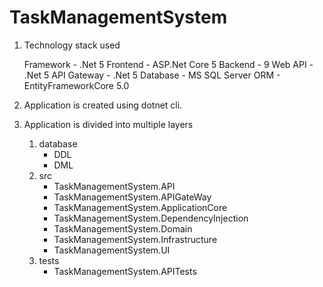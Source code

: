 # TaskManagementSystem

1. Technology stack used

    Framework - .Net 5
    Frontend - ASP.Net Core 5
    Backend - 9
    Web API - .Net 5
    API Gateway - .Net 5
    Database - MS SQL Server
    ORM - EntityFrameworkCore 5.0

2. Application is created using dotnet cli.

3. Application is divided into multiple layers

    1. database
          - DDL
          - DML
    2. src
          - TaskManagementSystem.API
          - TaskManagementSystem.APIGateWay
          - TaskManagementSystem.ApplicationCore
          - TaskManagementSystem.DependencyInjection
          - TaskManagementSystem.Domain
          - TaskManagementSystem.Infrastructure
          - TaskManagementSystem.UI
    3. tests
          - TaskManagementSystem.APITests

